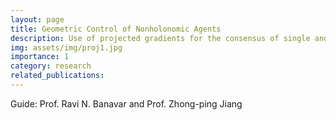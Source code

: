 ```yaml
---
layout: page
title: Geometric Control of Nonholonomic Agents
description: Use of projected gradients for the consensus of single and multiagent systems
img: assets/img/proj1.jpg
importance: 1
category: research
related_publications: 
---
```

Guide: Prof. Ravi N. Banavar and Prof. Zhong-ping Jiang
